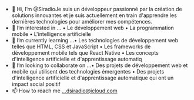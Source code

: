 - 👋 Hi, I’m @SiradioJe suis un développeur passionné par la création de solutions innovantes et je suis actuellement en train d'apprendre les dernières technologies pour améliorer mes compétences.
- 👀 I’m interested in ...
•  Le développement web
•  La programmation mobile
•  L'intelligence artificielle
- 🌱 I’m currently learning ...•  Les technologies de développement web telles que HTML, CSS et JavaScript
•  Les frameworks de développement mobile tels que React Native
•  Les concepts d'intelligence artificielle et d'apprentissage automatiq
- 💞️ I’m looking to collaborate on ...•  Des projets de développement web et mobile qui utilisent des technologies émergentes
•  Des projets d'intelligence artificielle et d'apprentissage automatique qui ont un impact social positif
- 📫 How to reach me ...dsiradio@icloud.com

<!---
Sirandvwh/Sirandvwh is a ✨ special ✨ repository because its `README.md` (this file) appears on your GitHub profile.
You can click the Preview link to take a look at your changes.
--->
